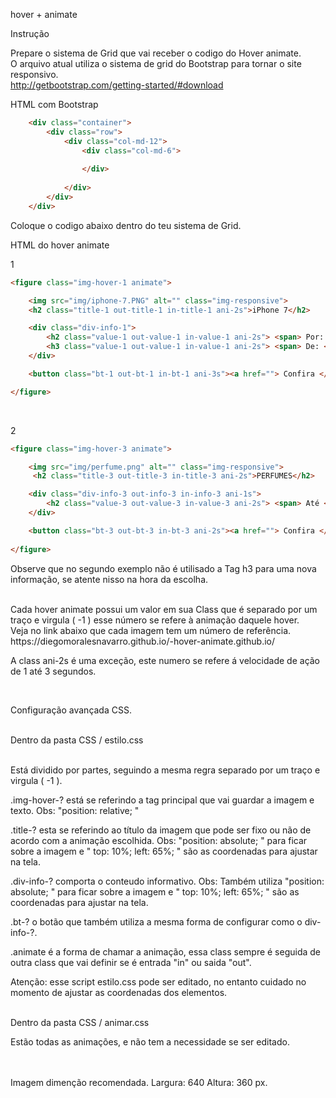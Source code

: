 
hover + animate

Instrução

Prepare o sistema de Grid que vai receber o codigo do Hover animate.
<br>
O arquivo atual utiliza o sistema de grid do Bootstrap para tornar o site responsivo.
<br>
http://getbootstrap.com/getting-started/#download


HTML com Bootstrap


```html
	<div class="container">
		<div class="row">
			<div class="col-md-12">
				<div class="col-md-6">
					
				</div>
				
			</div>
		</div>
	</div>

```

Coloque o codigo abaixo dentro do teu sistema de Grid.

HTML do hover animate

1
```html
<figure class="img-hover-1 animate">

	<img src="img/iphone-7.PNG" alt="" class="img-responsive">
	<h2 class="title-1 out-title-1 in-title-1 ani-2s">iPhone 7</h2>

	<div class="div-info-1">
		<h2 class="value-1 out-value-1 in-value-1 ani-2s"> <span> Por: </span> R$ 2.990</h2>
		<h3 class="value-1 out-value-1 in-value-1 ani-2s"> <span> De: </span> R$ 3.590</h3>
	</div>

	<button class="bt-1 out-bt-1 in-bt-1 ani-3s"><a href=""> Confira </a></button>

</figure>
```

<br>

2
```html
<figure class="img-hover-3 animate">

	<img src="img/perfume.png" alt="" class="img-responsive">
	 <h2 class="title-3 out-title-3 in-title-3 ani-2s">PERFUMES</h2>

	<div class="div-info-3 out-info-3 in-info-3 ani-1s">
		<h2 class="value-3 out-value-3 in-value-3 ani-2s"> <span> Até </span> -50%</h2>
	</div>

	<button class="bt-3 out-bt-3 in-bt-3 ani-2s"><a href=""> Confira </a></button>
						
</figure>
```
Observe que no segundo exemplo não é utilisado a Tag h3 para uma nova informação, se atente nisso na hora da escolha.

<br>
Cada hover animate possui um valor em sua Class que é separado por um traço e virgula ( -1 ) esse número se refere à animação daquele hover.
<br>
Veja no link abaixo que cada imagem tem um número de referência.
https://diegomoralesnavarro.github.io/-hover-animate.github.io/
<br>

A class ani-2s é uma exceção, este numero se refere á velocidade de ação de 1 até 3 segundos.

<br>


Configuração avançada CSS.
<br>
<br>

Dentro da pasta CSS / estilo.css 
<br>
<br>

Está dividido por partes, seguindo a mesma regra separado por um traço e virgula ( -1 ).
<br>

.img-hover-?  está se referindo a tag principal que vai guardar a imagem e texto.
Obs: "position: relative; "
<br>

.title-? esta se referindo ao título da imagem que pode ser fixo ou não de acordo com a animação escolhida.
Obs: "position: absolute; " para ficar sobre a imagem e " top: 10%; left: 65%; " são as coordenadas para ajustar na tela.
<br>

.div-info-? comporta o conteudo informativo.
Obs: Também utiliza "position: absolute; " para ficar sobre a imagem e " top: 10%; left: 65%; " são as coordenadas para ajustar na tela.
<br>

.bt-? o botão que também utiliza a mesma forma de configurar como o div-info-?.
<br>

.animate é a forma de chamar a animação, essa class sempre é seguida de outra class que vai definir se é entrada "in" ou saida "out".
<br>

Atenção: esse script estilo.css pode ser editado, no entanto cuidado no momento de ajustar as coordenadas dos elementos.
<br>
<br>

Dentro da pasta CSS / animar.css 
<br>

Estão todas as animações, e não tem a necessidade se ser editado.

<br>
<br>
Imagem dimenção recomendada.
Largura: 640  Altura: 360 px.

<br>


